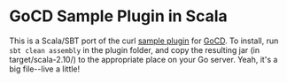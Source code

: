 GoCD Sample Plugin in Scala
===========================

This is a Scala/SBT port of the curl [sample plugin](https://github.com/gocd/gocd/tree/master/plugin-infra/sample-plugins) for [GoCD](http://www.go.cd/). To install, run `sbt clean assembly` in the plugin folder, and copy the resulting jar (in target/scala-2.10/) to the appropriate place on your Go server. Yeah, it's a big file--live a little!

